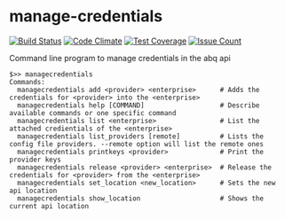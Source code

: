 # manage-credentials

[![Build Status](https://travis-ci.org/sergicastro/manage-credentials.svg?branch=master)](https://travis-ci.org/sergicastro/manage-credentials)
[![Code Climate](https://codeclimate.com/github/sergicastro/manage-credentials/badges/gpa.svg)](https://codeclimate.com/github/sergicastro/manage-credentials)
[![Test Coverage](https://codeclimate.com/github/sergicastro/manage-credentials/badges/coverage.svg)](https://codeclimate.com/github/sergicastro/manage-credentials/coverage)
[![Issue Count](https://codeclimate.com/github/sergicastro/manage-credentials/badges/issue_count.svg)](https://codeclimate.com/github/sergicastro/manage-credentials)

Command line program to manage credentials in the abq api

```
$>> managecredentials
Commands:
  managecredentials add <provider> <enterprise>      # Adds the credentials for <provider> into the <enterprise>
  managecredentials help [COMMAND]                   # Describe available commands or one specific command
  managecredentials list <enterprise>                # List the attached credientials of the <enterprise>
  managecredentials list_providers [remote]          # Lists the config file providers. --remote option will list the remote ones
  managecredentials printkeys <provider>             # Print the provider keys
  managecredentials release <provider> <enterprise>  # Release the credentials for <provider> from the <enterprise>
  managecredentials set_location <new_location>      # Sets the new api location
  managecredentials show_location                    # Shows the current api location
```
